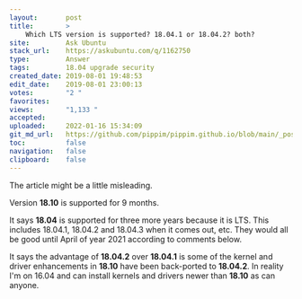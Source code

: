 ```yaml
---
layout:       post
title:        >
    Which LTS version is supported? 18.04.1 or 18.04.2? both?
site:         Ask Ubuntu
stack_url:    https://askubuntu.com/q/1162750
type:         Answer
tags:         18.04 upgrade security
created_date: 2019-08-01 19:48:53
edit_date:    2019-08-01 23:00:13
votes:        "2 "
favorites:    
views:        "1,133 "
accepted:     
uploaded:     2022-01-16 15:34:09
git_md_url:   https://github.com/pippim/pippim.github.io/blob/main/_posts/2019/2019-08-01-Which-LTS-version-is-supported^-18.04.1-or-18.04.2^-both^.md
toc:          false
navigation:   false
clipboard:    false
---
```


The article might be a little misleading.

Version **18.10** is supported for 9 months.

It says **18.04** is supported for three more years because it is LTS. This includes 18.04.1, 18.04.2 and 18.04.3 when it comes out, etc. They would all be good until April of year 2021 according to comments below.

It says the advantage of **18.04.2** over **18.04.1** is some of the kernel and driver enhancements in **18.10** have been back-ported to **18.04.2**. In reality I'm on 16.04 and can install kernels and drivers newer than **18.10** as can anyone.

